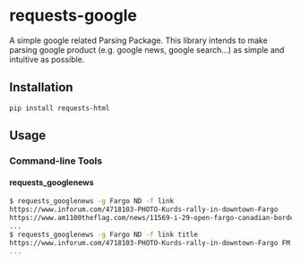 # requests-google
A simple google related Parsing Package. This library intends to make parsing google product (e.g. google news, google search...) as simple and intuitive as possible.

## Installation
`pip install requests-html`

## Usage
### Command-line Tools
#### requests_googlenews
```bash
$ requests_googlenews -g Fargo ND -f link
https://www.inforum.com/4718103-PHOTO-Kurds-rally-in-downtown-Fargo
https://www.am1100theflag.com/news/11569-i-29-open-fargo-canadian-border
...
$ requests_googlenews -g Fargo ND -f link title
https://www.inforum.com/4718103-PHOTO-Kurds-rally-in-downtown-Fargo	FM Kurds protest Trump's move to pull US troops from Syria - INFORUM
...
```
